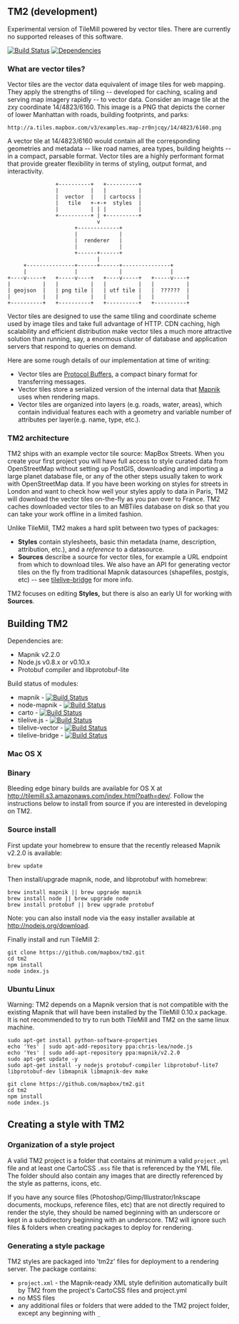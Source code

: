 TM2 (development)
-----------------
Experimental version of TileMill powered by vector tiles. There are currently no supported releases of this software.

[![Build Status](https://secure.travis-ci.org/mapbox/tm2.png)](http://travis-ci.org/mapbox/tm2)
[![Dependencies](https://david-dm.org/mapbox/tm2.png)](https://david-dm.org/mapbox/tm2)

### What are vector tiles?

Vector tiles are the vector data equivalent of image tiles for web mapping. They apply the strengths of tiling -- developed for caching, scaling and serving map imagery rapidly -- to vector data. Consider an image tile at the zxy coordinate 14/4823/6160. This image is a PNG that depicts the corner of lower Manhattan with roads, building footprints, and parks:

    http://a.tiles.mapbox.com/v3/examples.map-zr0njcqy/14/4823/6160.png

A vector tile at 14/4823/6160 would contain all the corresponding geometries and metadata -- like road names, area types, building heights -- in a compact, parsable format. Vector tiles are a highly performant format that provide greater flexibility in terms of styling, output format, and interactivity.

                   +----------+   +----------+
                   |          |   |          |
                   |  vector  |   | cartocss |
                   |   tile   +-+-+  styles  |
                   |          | | |          |
                   +----------+ | +----------+
                                v
                         +-------------+
                         |             |
                         |  renderer   |
                         |             |
                         +------+------+
                                |
         +---------------+------+------+---------------+
         |               |             |               |
    +----v-----+   +-----v----+   +----v-----+   +-----v----+
    |          |   |          |   |          |   |          |
    | geojson  |   | png tile |   | utf tile |   |  ??????  |
    |          |   |          |   |          |   |          |
    +----------+   +----------+   +----------+   +----------+


Vector tiles are designed to use the same tiling and coordinate scheme used by image tiles and take full advantage of HTTP. CDN caching, high scalability and efficient distribution make vector tiles a much more attractive solution than running, say, a enormous cluster of database and application servers that respond to queries on demand.

Here are some rough details of our implementation at time of writing:

- Vector tiles are [Protocol Buffers](http://code.google.com/p/protobuf/), a compact binary format for transferring messages.
- Vector tiles store a serialized version of the internal data that [Mapnik](http://mapnik.org/) uses when rendering maps.
- Vector tiles are organized into layers (e.g. roads, water, areas), which contain individual features each with a geometry and variable number of attributes per layer(e.g. name, type, etc.).

### TM2 architecture

TM2 ships with an example vector tile source: MapBox Streets. When you create your first project you will have full access to style curated data from OpenStreetMap without setting up PostGIS, downloading and importing a large planet database file, or any of the other steps usually taken to work with OpenStreetMap data. If you have been working on styles for streets in London and want to check how well your styles apply to data in Paris, TM2 will download the vector tiles on-the-fly as you pan over to France. TM2 caches downloaded vector tiles to an MBTiles database on disk so that you can take your work offline in a limited fashion.

Unlike TileMill, TM2 makes a hard split between two types of packages:

- **Styles** contain stylesheets, basic thin metadata (name, description, attribution, etc.), and a *reference* to a datasource.
- **Sources** describe a source for vector tiles, for example a URL endpoint from which to download tiles. We also have an API for generating vector tiles on the fly from traditional Mapnik datasources (shapefiles, postgis, etc) -- see [tilelive-bridge](http://github.com/mapbox/tilelive-bridge) for more info.

TM2 focuses on editing **Styles,** but there is also an early UI for working with **Sources**.

Building TM2
------------

Dependencies are:

 - Mapnik v2.2.0
 - Node.js v0.8.x or v0.10.x
 - Protobuf compiler and libprotobuf-lite

Build status of modules:

 - mapnik - [![Build Status](https://secure.travis-ci.org/mapnik/mapnik.png?branch=2.3.x)](http://travis-ci.org/mapnik/mapnik)
 - node-mapnik - [![Build Status](https://secure.travis-ci.org/mapnik/node-mapnik.png)](http://travis-ci.org/mapnik/node-mapnik)
 - carto - [![Build Status](https://secure.travis-ci.org/mapbox/carto.png)](http://travis-ci.org/mapbox/carto)
 - tilelive.js - [![Build Status](https://secure.travis-ci.org/mapbox/tilelive.js.png)](http://travis-ci.org/mapbox/tilelive.js)
 - tilelive-vector - [![Build Status](https://secure.travis-ci.org/mapbox/tilelive-vector.png)](http://travis-ci.org/mapbox/tilelive-vector)
 - tilelive-bridge - [![Build Status](https://secure.travis-ci.org/mapbox/tilelive-bridge.png)](http://travis-ci.org/mapbox/tilelive-bridge)

### Mac OS X

### Binary

Bleeding edge binary builds are available for OS X at <http://tilemill.s3.amazonaws.com/index.html?path=dev/>.
Follow the instructions below to install from source if you are interested in developing on TM2.

### Source install

First update your homebrew to ensure that the recently released Mapnik v2.2.0 is available:

    brew update

Then install/upgrade mapnik, node, and libprotobuf with homebrew:

    brew install mapnik || brew upgrade mapnik
    brew install node || brew upgrade node
    brew install protobuf || brew upgrade protobuf

Note: you can also install node via the easy installer available at <http://nodejs.org/download>.

Finally install and run TileMill 2:

    git clone https://github.com/mapbox/tm2.git
    cd tm2
    npm install
    node index.js

### Ubuntu Linux

Warning: TM2 depends on a Mapnik version that is not compatible with the existing Mapnik that will have been installed by the TileMill 0.10.x package. It is not recommended to try to run both TileMill and TM2 on the same linux machine.

    sudo apt-get install python-software-properties
    echo 'Yes' | sudo apt-add-repository ppa:chris-lea/node.js
    echo 'Yes' | sudo add-apt-repository ppa:mapnik/v2.2.0
    sudo apt-get update -y
    sudo apt-get install -y nodejs protobuf-compiler libprotobuf-lite7 libprotobuf-dev libmapnik libmapnik-dev make

    git clone https://github.com/mapbox/tm2.git
    cd tm2
    npm install
    node index.js

Creating a style with TM2
-------------------------

### Organization of a style project

A valid TM2 project is a folder that contains at minimum a valid `project.yml` file and at least one CartoCSS `.mss` file that is referenced by the YML file. The folder should also contain any images that are directly referenced by the style as patterns, icons, etc.

If you have any source files (Photoshop/Gimp/Illustrator/Inkscape documents, mockups, reference files, etc) that are not directly required to render the style, they should be named beginning with an underscore or kept in a subdirectory beginning with an underscore. TM2 will ignore such files & folders when creating packages to deploy for rendering.

### Generating a style package

TM2 styles are packaged into 'tm2z' files for deployment to a rendering server. The package contains:

- `project.xml` - the Mapnik-ready XML style definition automatically built by TM2 from the project's CartoCSS files and project.yml
- no MSS files
- any additional files or folders that were added to the TM2 project folder, except any beginning with `_`

<!-- TODO:
Creating a source with TM2
--------------------------
-->
